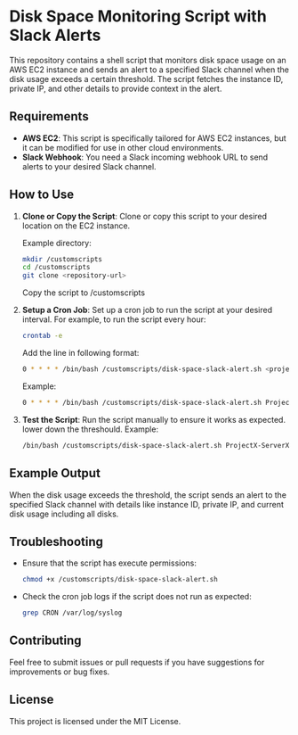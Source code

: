 # Disk Space Monitoring Script with Slack Alerts
This repository contains a shell script that monitors disk space usage on an AWS EC2 instance and sends an alert to a specified Slack channel when the disk usage exceeds a certain threshold. The script fetches the instance ID, private IP, and other details to provide context in the alert.

## Requirements

- **AWS EC2**: This script is specifically tailored for AWS EC2 instances, but it can be modified for use in other cloud environments.
- **Slack Webhook**: You need a Slack incoming webhook URL to send alerts to your desired Slack channel.

## How to Use

1. **Clone or Copy the Script**: Clone or copy this script to your desired location on the EC2 instance.
   
   Example directory:
   ```bash
   mkdir /customscripts
   cd /customscripts
   git clone <repository-url>
   ```
   Copy the script to /customscripts

2. **Setup a Cron Job**: Set up a cron job to run the script at your desired interval. For example, to run the script every hour:
   ```bash
   crontab -e
   ```
   Add the line in following format:
   ```bash
   0 * * * * /bin/bash /customscripts/disk-space-slack-alert.sh <projectname-servername> <disk> <threshould> <slack-webhook>
   ```
   Example:
   ```bash
   0 * * * * /bin/bash /customscripts/disk-space-slack-alert.sh ProjectX-ServerX / 80 https://hooks.slack.com/services/XXXXXXXXXX/XXXXXXXXXX/XXXXXXXXXXXXXXXXXXXXXXXXXXXXXX
   ```

3. **Test the Script**: Run the script manually to ensure it works as expected. lower down the threshould. Example: 
   ```bash
   /bin/bash /customscripts/disk-space-slack-alert.sh ProjectX-ServerX / 10 https://hooks.slack.com/services/XXXXXXXXXX/XXXXXXXXXX/XXXXXXXXXXXXXXXXXXXXXXXXXXXXXX
   ```

## Example Output

When the disk usage exceeds the threshold, the script sends an alert to the specified Slack channel with details like instance ID, private IP, and current disk usage including all disks.

## Troubleshooting

- Ensure that the script has execute permissions:
  ```bash
  chmod +x /customscripts/disk-space-slack-alert.sh
  ```
- Check the cron job logs if the script does not run as expected:
  ```bash
  grep CRON /var/log/syslog
  ```

## Contributing

Feel free to submit issues or pull requests if you have suggestions for improvements or bug fixes.

## License

This project is licensed under the MIT License.